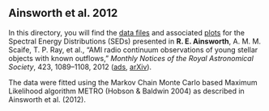 <h2> Ainsworth et al. 2012</h2>

In this directory, you will find the <a href="https://github.com/rainsworth/Spectral-Energy-Distributions/blob/master/Ainsworth2012/data">data files</a> and associated <a href="https://github.com/rainsworth/Spectral-Energy-Distributions/blob/master/Ainsworth2012/plots">plots</a> for the Spectral Energy Distributions (SEDs) presented in <b>R. E. Ainsworth</b>, A. M. M. Scaife, T. P. Ray, et al., “AMI radio continuum observations of young stellar objects with known outflows,” <i>Monthly Notices of the Royal Astronomical Society</i>, 423, 1089–1108, 2012 (<a href="http://adsabs.harvard.edu/abs/2012MNRAS.423.1089A">ads</a>, <a href="https://arxiv.org/abs/1203.3381">arXiv</a>).

The data were fitted using the Markov Chain Monte Carlo based Maximum Likelihood algorithm METRO (Hobson & Baldwin 2004) as described in Ainsworth et al. (2012).
